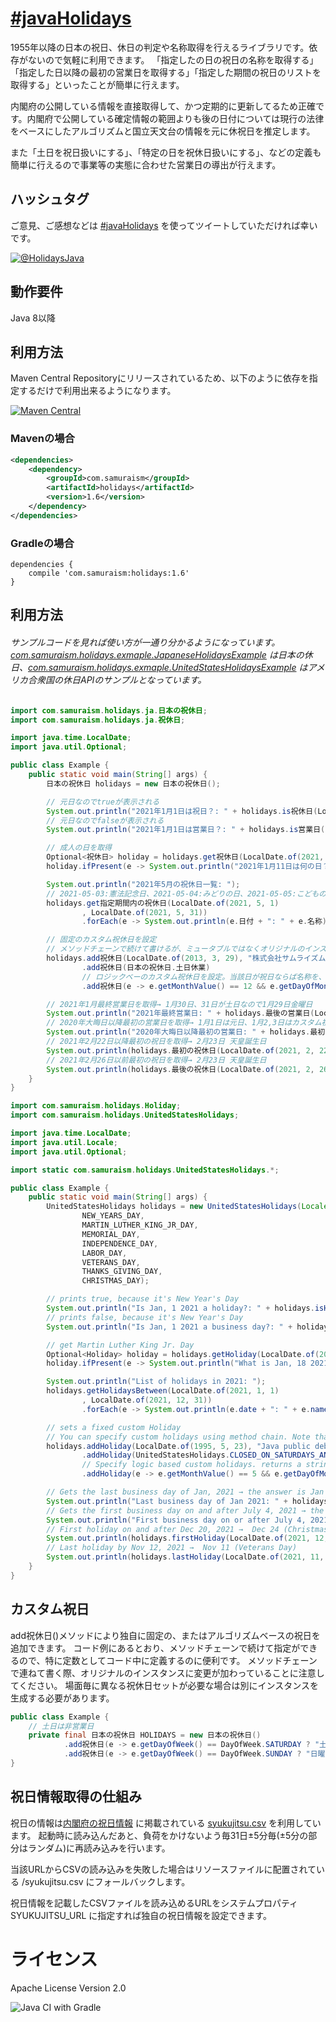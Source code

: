 # [&#35;javaHolidays](https://twitter.com/search?q=%23javaHolidays&src=typed_query&f=live)
1955年以降の日本の祝日、休日の判定や名称取得を行えるライブラリです。依存がないので気軽に利用できます。
「指定したの日の祝日の名称を取得する」「指定した日以降の最初の営業日を取得する」「指定した期間の祝日のリストを取得する」といったことが簡単に行えます。

内閣府の公開している情報を直接取得して、かつ定期的に更新してるため正確です。内閣府で公開している確定情報の範囲よりも後の日付については現行の法律をベースにしたアルゴリズムと国立天文台の情報を元に休祝日を推定します。

また「土日を祝日扱いにする」、「特定の日を祝休日扱いにする」、などの定義も簡単に行えるので事業等の実態に合わせた営業日の導出が行えます。

## ハッシュタグ
ご意見、ご感想などは [&#35;javaHolidays](https://twitter.com/intent/tweet?text=https://github.com/yusuke/holidays/+%23javaHolidays) を使ってツイートしていただければ幸いです。

[![@HolidaysJava](https://img.shields.io/twitter/url/https/twitter.com/HolidaysJava.svg?style=social&label=Follow%20%40HolidaysJava)](https://twitter.com/HolidaysJava)
## 動作要件
Java 8以降

## 利用方法
Maven Central Repositoryにリリースされているため、以下のように依存を指定するだけで利用出来るようになります。

[![Maven Central](https://maven-badges.herokuapp.com/maven-central/com.samuraism/holidays/badge.svg)](https://maven-badges.herokuapp.com/maven-central/com.samuraism/holidays)

### Mavenの場合
```xml
<dependencies>
    <dependency>
        <groupId>com.samuraism</groupId>
        <artifactId>holidays</artifactId>
        <version>1.6</version>
    </dependency>
</dependencies>
```
### Gradleの場合
```text
dependencies {
    compile 'com.samuraism:holidays:1.6'
}
```
## 利用方法

###### サンプルコードを見れば使い方が一通り分かるようになっています。[com.samuraism.holidays.exmaple.JapaneseHolidaysExample](https://github.com/yusuke/holidays/blob/main/src/test/java/com/samuraism/holidays/exmaple/JapaneseHolidaysExample.java) は日本の休日、[com.samuraism.holidays.exmaple.UnitedStatesHolidaysExample](https://github.com/yusuke/holidays/blob/main/src/test/java/com/samuraism/holidays/exmaple/UnitedStatesHolidaysExample.java) はアメリカ合衆国の休日APIのサンプルとなっています。
```java
import com.samuraism.holidays.ja.日本の祝休日;
import com.samuraism.holidays.ja.祝休日;

import java.time.LocalDate;
import java.util.Optional;

public class Example {
    public static void main(String[] args) {
        日本の祝休日 holidays = new 日本の祝休日();

        // 元日なのでtrueが表示される
        System.out.println("2021年1月1日は祝日？: " + holidays.is祝休日(LocalDate.of(2021, 1, 1)));
        // 元日なのでfalseが表示される
        System.out.println("2021年1月1日は営業日？: " + holidays.is営業日(LocalDate.of(2021, 1, 1)));

        // 成人の日を取得
        Optional<祝休日> holiday = holidays.get祝休日(LocalDate.of(2021, 1, 11));
        holiday.ifPresent(e -> System.out.println("2021年1月11日は何の日？: " + e.名称));

        System.out.println("2021年5月の祝休日一覧: ");
        // 2021-05-03:憲法記念日、2021-05-04:みどりの日、2021-05-05:こどもの日 を表示
        holidays.get指定期間内の祝休日(LocalDate.of(2021, 5, 1)
                , LocalDate.of(2021, 5, 31))
                .forEach(e -> System.out.println(e.日付 + ": " + e.名称));

        // 固定のカスタム祝休日を設定
        // メソッドチェーンで続けて書けるが、ミュータブルではなくオリジナルのインスタンスに変更が加わっていることに注意
        holidays.add祝休日(LocalDate.of(2013, 3, 29), "株式会社サムライズム設立")
                .add祝休日(日本の祝休日.土日休業)
                // ロジックベーのカスタム祝休日を設定。当該日が祝日ならば名称を、そうでなければnullを返す関数を指定する
                .add祝休日(e -> e.getMonthValue() == 12 && e.getDayOfMonth() == 31 ? "大晦日" : null);

        // 2021年1月最終営業日を取得→ 1月30日、31日が土日なので1月29日金曜日
        System.out.println("2021年最終営業日: " + holidays.最後の営業日(LocalDate.of(2021, 1, 31)));
        // 2020年大晦日以降最初の営業日を取得→ 1月1日は元日、1月2,3日はカスタム祝日(土日)なので1月4日月曜日
        System.out.println("2020年大晦日以降最初の営業日: " + holidays.最初の営業日(LocalDate.of(2020, 12, 31)));
        // 2021年2月22日以降最初の祝日を取得→ 2月23日 天皇誕生日
        System.out.println(holidays.最初の祝休日(LocalDate.of(2021, 2, 22)));
        // 2021年2月26日以前最初の祝日を取得→ 2月23日 天皇誕生日
        System.out.println(holidays.最後の祝休日(LocalDate.of(2021, 2, 26)));
    }
}
```

```java
import com.samuraism.holidays.Holiday;
import com.samuraism.holidays.UnitedStatesHolidays;

import java.time.LocalDate;
import java.util.Locale;
import java.util.Optional;

import static com.samuraism.holidays.UnitedStatesHolidays.*;

public class Example {
    public static void main(String[] args) {
        UnitedStatesHolidays holidays = new UnitedStatesHolidays(Locale.ENGLISH,
                NEW_YEARS_DAY,
                MARTIN_LUTHER_KING_JR_DAY,
                MEMORIAL_DAY,
                INDEPENDENCE_DAY,
                LABOR_DAY,
                VETERANS_DAY,
                THANKS_GIVING_DAY,
                CHRISTMAS_DAY);

        // prints true, because it's New Year's Day
        System.out.println("Is Jan, 1 2021 a holiday?: " + holidays.isHoliday(LocalDate.of(2021, 1, 1)));
        // prints false, because it's New Year's Day
        System.out.println("Is Jan, 1 2021 a business day?: " + holidays.isBusinessDay(LocalDate.of(2021, 1, 1)));

        // get Martin Luther King Jr. Day
        Optional<Holiday> holiday = holidays.getHoliday(LocalDate.of(2021, 1, 18));
        holiday.ifPresent(e -> System.out.println("What is Jan, 18 2021?: " + e.name));

        System.out.println("List of holidays in 2021: ");
        holidays.getHolidaysBetween️(LocalDate.of(2021, 1, 1)
                , LocalDate.of(2021, 12, 31))
                .forEach(e -> System.out.println(e.date + ": " + e.name));

        // sets a fixed custom Holiday
        // You can specify custom holidays using method chain. Note that the UnitedStatesHolidays instance is mutated upon each method call.
        holidays.addHoliday(LocalDate.of(1995, 5, 23), "Java public debut")
                .addHoliday(UnitedStatesHolidays.CLOSED_ON_SATURDAYS_AND_SUNDAYS)
                // Specify logic based custom holidays. returns a string if the day is a holiday
                .addHoliday(e -> e.getMonthValue() == 5 && e.getDayOfMonth() == 19 ? "James Gosling's birthday" : null);

        // Gets the last business day of Jan, 2021 → the answer is Jan 29 since Jan 30, 31 are weekend
        System.out.println("Last business day of Jan 2021: " + holidays.lastBusinessDay(LocalDate.of(2021, 1, 31)));
        // Gets the first business day on and after July 4, 2021 → the answer is July 6, 2021 because July 4 and 5 are the Independence day and it's substitute
        System.out.println("First business day on or after July 4, 2021: " + holidays.firstBusinessDay(LocalDate.of(2021, 7, 4)));
        // First holiday on and after Dec 20, 2021 →  Dec 24 (Christmas Day)
        System.out.println(holidays.firstHoliday(LocalDate.of(2021, 12, 20)));
        // Last holiday by Nov 12, 2021 →  Nov 11 (Veterans Day)
        System.out.println(holidays.lastHoliday(LocalDate.of(2021, 11, 12)));
    }
}
```
## カスタム祝日
add祝休日()メソッドにより独自に固定の、またはアルゴリズムベースの祝日を追加できます。
コード例にあるとおり、メソッドチェーンで続けて指定ができるので、特に定数としてコード中に定義するのに便利です。
メソッドチェーンで連ねて書く際、オリジナルのインスタンスに変更が加わっていることに注意してください。
場面毎に異なる祝休日セットが必要な場合は別にインスタンスを生成する必要があります。
```java
public class Example {
    // 土日は非営業日
    private final 日本の祝休日 HOLIDAYS = new 日本の祝休日()
            .add祝休日(e -> e.getDayOfWeek() == DayOfWeek.SATURDAY ? "土曜日" : null)
            .add祝休日(e -> e.getDayOfWeek() == DayOfWeek.SUNDAY ? "日曜日" : null);
}
```

## 祝日情報取得の仕組み
祝日の情報は[内閣府の祝日情報](https://www8.cao.go.jp/chosei/shukujitsu/gaiyou.html) に掲載されている [syukujitsu.csv](https://www8.cao.go.jp/chosei/shukujitsu/syukujitsu.csv) を利用しています。
起動時に読み込んだあと、負荷をかけないよう毎31日±5分毎(±5分の部分はランダム)に再読み込みを行います。

当該URLからCSVの読み込みを失敗した場合はリソースファイルに配置されている /syukujitsu.csv にフォールバックします。

祝日情報を記載したCSVファイルを読み込めるURLをシステムプロパティ SYUKUJITSU_URL に指定すれば独自の祝日情報を設定できます。

# ライセンス
Apache License Version 2.0

![Java CI with Gradle](https://github.com/yusuke/holidays/workflows/Java%20CI%20with%20Gradle/badge.svg)